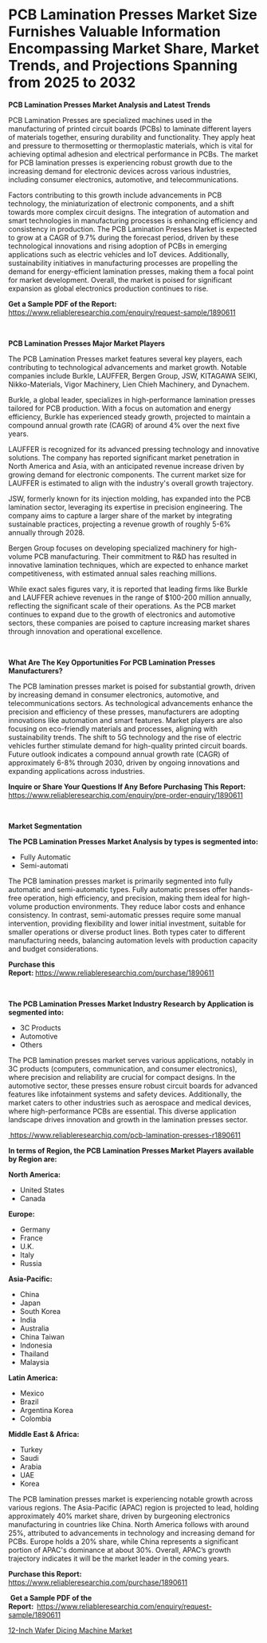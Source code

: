 <p><h1>PCB Lamination Presses Market Size Furnishes Valuable Information Encompassing Market Share, Market Trends, and Projections Spanning from 2025 to 2032</h1></p><p><strong>PCB Lamination Presses Market Analysis and Latest Trends</strong></p>
<p><p>PCB Lamination Presses are specialized machines used in the manufacturing of printed circuit boards (PCBs) to laminate different layers of materials together, ensuring durability and functionality. They apply heat and pressure to thermosetting or thermoplastic materials, which is vital for achieving optimal adhesion and electrical performance in PCBs. The market for PCB lamination presses is experiencing robust growth due to the increasing demand for electronic devices across various industries, including consumer electronics, automotive, and telecommunications.</p><p>Factors contributing to this growth include advancements in PCB technology, the miniaturization of electronic components, and a shift towards more complex circuit designs. The integration of automation and smart technologies in manufacturing processes is enhancing efficiency and consistency in production. The PCB Lamination Presses Market is expected to grow at a CAGR of 9.7% during the forecast period, driven by these technological innovations and rising adoption of PCBs in emerging applications such as electric vehicles and IoT devices. Additionally, sustainability initiatives in manufacturing processes are propelling the demand for energy-efficient lamination presses, making them a focal point for market development. Overall, the market is poised for significant expansion as global electronics production continues to rise.</p></p>
<p><strong>Get a Sample PDF of the Report:&nbsp;</strong> <a href="https://www.reliableresearchiq.com/enquiry/request-sample/1890611?utm_campaign=2301&utm_medium=2&utm_source=Github&utm_content=ia&utm_term=01032025&utm_id=pcb-lamination-presses">https://www.reliableresearchiq.com/enquiry/request-sample/1890611</a></p>
<p>&nbsp;</p>
<p><strong>PCB Lamination Presses Major Market Players</strong></p>
<p><p>The PCB Lamination Presses market features several key players, each contributing to technological advancements and market growth. Notable companies include Burkle, LAUFFER, Bergen Group, JSW, KITAGAWA SEIKI, Nikko-Materials, Vigor Machinery, Lien Chieh Machinery, and Dynachem.</p><p>Burkle, a global leader, specializes in high-performance lamination presses tailored for PCB production. With a focus on automation and energy efficiency, Burkle has experienced steady growth, projected to maintain a compound annual growth rate (CAGR) of around 4% over the next five years. </p><p>LAUFFER is recognized for its advanced pressing technology and innovative solutions. The company has reported significant market penetration in North America and Asia, with an anticipated revenue increase driven by growing demand for electronic components. The current market size for LAUFFER is estimated to align with the industry's overall growth trajectory.</p><p>JSW, formerly known for its injection molding, has expanded into the PCB lamination sector, leveraging its expertise in precision engineering. The company aims to capture a larger share of the market by integrating sustainable practices, projecting a revenue growth of roughly 5-6% annually through 2028.</p><p>Bergen Group focuses on developing specialized machinery for high-volume PCB manufacturing. Their commitment to R&D has resulted in innovative lamination techniques, which are expected to enhance market competitiveness, with estimated annual sales reaching millions.</p><p>While exact sales figures vary, it is reported that leading firms like Burkle and LAUFFER achieve revenues in the range of $100-200 million annually, reflecting the significant scale of their operations. As the PCB market continues to expand due to the growth of electronics and automotive sectors, these companies are poised to capture increasing market shares through innovation and operational excellence.</p></p>
<p>&nbsp;</p>
<p><strong>What Are The Key Opportunities For PCB Lamination Presses Manufacturers?</strong></p>
<p><p>The PCB lamination presses market is poised for substantial growth, driven by increasing demand in consumer electronics, automotive, and telecommunications sectors. As technological advancements enhance the precision and efficiency of these presses, manufacturers are adopting innovations like automation and smart features. Market players are also focusing on eco-friendly materials and processes, aligning with sustainability trends. The shift to 5G technology and the rise of electric vehicles further stimulate demand for high-quality printed circuit boards. Future outlook indicates a compound annual growth rate (CAGR) of approximately 6-8% through 2030, driven by ongoing innovations and expanding applications across industries.</p></p>
<p><strong>Inquire or Share Your Questions If Any Before Purchasing This Report:</strong> <a href="https://www.reliableresearchiq.com/enquiry/pre-order-enquiry/1890611?utm_campaign=2301&utm_medium=2&utm_source=Github&utm_content=ia&utm_term=01032025&utm_id=pcb-lamination-presses">https://www.reliableresearchiq.com/enquiry/pre-order-enquiry/1890611</a></p>
<p>&nbsp;</p>
<p><strong>Market Segmentation</strong></p>
<p><strong>The PCB Lamination Presses Market Analysis by types is segmented into:</strong></p>
<p><ul><li>Fully Automatic</li><li>Semi-automati</li></ul></p>
<p><p>The PCB lamination presses market is primarily segmented into fully automatic and semi-automatic types. Fully automatic presses offer hands-free operation, high efficiency, and precision, making them ideal for high-volume production environments. They reduce labor costs and enhance consistency. In contrast, semi-automatic presses require some manual intervention, providing flexibility and lower initial investment, suitable for smaller operations or diverse product lines. Both types cater to different manufacturing needs, balancing automation levels with production capacity and budget considerations.</p></p>
<p><strong>Purchase this Report:&nbsp;</strong><a href="https://www.reliableresearchiq.com/purchase/1890611?utm_campaign=2301&utm_medium=2&utm_source=Github&utm_content=ia&utm_term=01032025&utm_id=pcb-lamination-presses">https://www.reliableresearchiq.com/purchase/1890611</a></p>
<p>&nbsp;</p>
<p><strong>The PCB Lamination Presses Market Industry Research by Application is segmented into:</strong></p>
<p><ul><li>3C Products</li><li>Automotive</li><li>Others</li></ul></p>
<p><p>The PCB lamination presses market serves various applications, notably in 3C products (computers, communication, and consumer electronics), where precision and reliability are crucial for compact designs. In the automotive sector, these presses ensure robust circuit boards for advanced features like infotainment systems and safety devices. Additionally, the market caters to other industries such as aerospace and medical devices, where high-performance PCBs are essential. This diverse application landscape drives innovation and growth in the lamination presses sector.</p></p>
<p><a href="https://www.reliableresearchiq.com/pcb-lamination-presses-r1890611?utm_campaign=2301&utm_medium=2&utm_source=Github&utm_content=ia&utm_term=01032025&utm_id=pcb-lamination-presses">&nbsp;https://www.reliableresearchiq.com/pcb-lamination-presses-r1890611</a></p>
<p><strong>In terms of Region, the PCB Lamination Presses Market Players available by Region are:</strong></p>
<p>
    <p> <strong> North America: </strong>
        <ul>
            <li>United States</li>
            <li>Canada</li>
        </ul>
        </p> 
    <p> <strong> Europe: </strong>
        <ul>
            <li>Germany</li>
            <li>France</li>
            <li>U.K.</li>
            <li>Italy</li>
            <li>Russia</li>
        </ul>
        </p> 
    <p> <strong> Asia-Pacific: </strong>
        <ul>
            <li>China</li>
            <li>Japan</li>
            <li>South Korea</li>
            <li>India</li>
            <li>Australia</li>
            <li>China Taiwan</li>
            <li>Indonesia</li>
            <li>Thailand</li>
            <li>Malaysia</li>
        </ul>
        </p> 
    <p> <strong> Latin America: </strong>
        <ul>
            <li>Mexico</li>
            <li>Brazil</li>
            <li>Argentina Korea</li>
            <li>Colombia</li>
        </ul>
        </p> 
    <p> <strong> Middle East & Africa: </strong>
        <ul>
            <li>Turkey</li>
            <li>Saudi</li>
            <li>Arabia</li>
            <li>UAE</li>
            <li>Korea</li>
        </ul>
    </p>
    </p>
<p><p>The PCB lamination presses market is experiencing notable growth across various regions. The Asia-Pacific (APAC) region is projected to lead, holding approximately 40% market share, driven by burgeoning electronics manufacturing in countries like China. North America follows with around 25%, attributed to advancements in technology and increasing demand for PCBs. Europe holds a 20% share, while China represents a significant portion of APAC's dominance at about 30%. Overall, APAC’s growth trajectory indicates it will be the market leader in the coming years.</p></p>
<p><strong>Purchase this Report: </strong><a href="https://www.reliableresearchiq.com/purchase/1890611?utm_campaign=2301&utm_medium=2&utm_source=Github&utm_content=ia&utm_term=01032025&utm_id=pcb-lamination-presses">https://www.reliableresearchiq.com/purchase/1890611</a></p>
<p>&nbsp;<strong>Get a Sample PDF of the Report:&nbsp;&nbsp;</strong><a href="https://www.reliableresearchiq.com/enquiry/request-sample/1890611?utm_campaign=2301&utm_medium=2&utm_source=Github&utm_content=ia&utm_term=01032025&utm_id=pcb-lamination-presses">https://www.reliableresearchiq.com/enquiry/request-sample/1890611</a></p>
<p><strong></strong></p>
<p><p><a href="https://github.com/kbollin866/Market-Research-Report-List-1/blob/main/12-inch-wafer-dicing-machine-market.md?utm_campaign=2301&utm_medium=2&utm_source=Github&utm_content=ia&utm_term=01032025&utm_id=pcb-lamination-presses">12-Inch Wafer Dicing Machine Market</a></p></p>